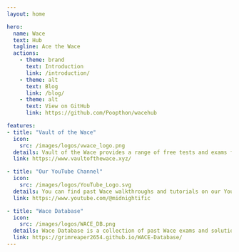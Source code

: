 ```yaml
---
layout: home

hero:
  name: Wace
  text: Hub
  tagline: Ace the Wace
  actions:
    - theme: brand
      text: Introduction
      link: /introduction/
    - theme: alt
      text: Blog
      link: /blog/
    - theme: alt
      text: View on GitHub
      link: https://github.com/Poopthon/wacehub

features:
- title: "Vault of the Wace"
  icon:
    src: /images/logos/vwace_logo.png
  details: Vault of the Wace provides a range of free tests and exams for all ATAR subjects.
  link: https://www.vaultofthewace.xyz/

- title: "Our YouTube Channel"
  icon:
    src: /images/logos/YouTube_Logo.svg
  details: You can find past Wace walkthroughs and tutorials on our YouTube channel. As well as other useful content.
  link: https://www.youtube.com/@midnightific

- title: "Wace Database"
  icon:
    src: /images/logos/WACE_DB.png
  details: Wace Database is a collection of past Wace exams and solutions, arranged by topic and many other dividers.
  link: https://grimreaper2654.github.io/WACE-Database/
---
```

